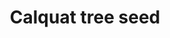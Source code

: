 ---
layout: item
title: Calquat tree seed
item-id: 5290
datatable: true
id: 5290
name: "Calquat tree seed"
members: true
lowalch: 136
highalch: 204
examine: "Plant in a plantpot of soil to grow a sapling."
monsters:
  - id: 2042
    name: "Zulrah"
    members: true
    combat_level: 725
    wiki_url: "https://oldschool.runescape.wiki/w/Zulrah#Serpentine"
    drops:
      - quantity: "2"
        rarity: 0.024193548387096774
    image: "https://oldschool.runescape.wiki/images/b/bc/Zulrah_%28serpentine%29.png?29a54"
---